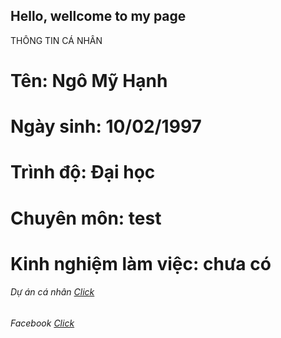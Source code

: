 ## Hello, wellcome to my page

 THÔNG TIN CÁ NHÂN

# Tên: Ngô Mỹ Hạnh
# Ngày sinh: 10/02/1997
# Trình độ: Đại học
# Chuyên môn: test
# Kinh nghiệm làm việc: chưa có

###### Dự án cá nhân [Click](https://github.com/ngomyhanh/0026-Hanh)
###### Facebook [Click](https://www.facebook.com/)
